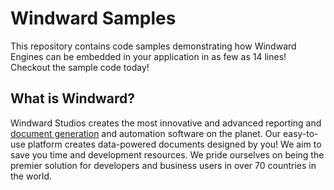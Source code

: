 # Windward Samples
This repository contains code samples demonstrating how Windward Engines can be embedded in your application in as few as 14 lines! Checkout the sample code today!


## What is Windward?
Windward Studios creates the most innovative and advanced reporting and [document generation](https://windwardstudios.com "Windward Homepage") and automation software on the planet.  Our easy-to-use platform creates data-powered documents designed by you!  We aim to save you time and development resources.  We pride ourselves on being the premier solution for developers and business users in over 70 countries in the world.
